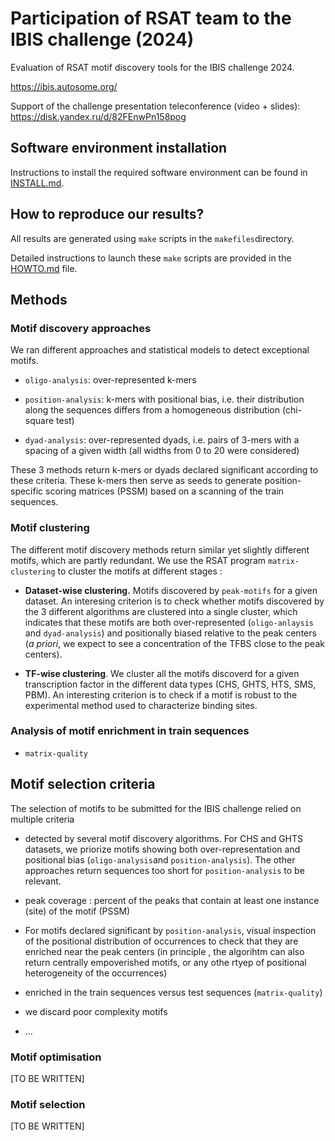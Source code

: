 # Participation of RSAT team to the IBIS challenge (2024)

Evaluation of RSAT motif discovery tools for the IBIS challenge 2024. 

<https://ibis.autosome.org/>

Support of the challenge presentation teleconference (video + slides):
<https://disk.yandex.ru/d/82FEnwPn158pog>


## Software environment installation

Instructions to install the required software environment can be found in [INSTALL.md](INSTALL.md). 



## How to reproduce our results?

All results are generated using `make` scripts in the
`makefiles`directory.

Detailed instructions to launch these `make` scripts are provided in
the [HOWTO.md](HOWTO.md) file.


## Methods

### Motif discovery approaches

We ran different approaches and statistical models to detect exceptional motifs. 

- `oligo-analysis`: over-represented k-mers

- `position-analysis`: k-mers with positional bias, i.e. their
  distribution along the sequences differs from a homogeneous
  distribution (chi-square test)

- `dyad-analysis`: over-represented dyads, i.e. pairs of 3-mers with a
  spacing of a given width (all widths from 0 to 20 were considered)

These 3 methods return k-mers or dyads declared significant according
to these criteria. These k-mers then serve as seeds to generate
position-specific scoring matrices (PSSM) based on a scanning of the
train sequences.

### Motif clustering

The different motif discovery methods return similar yet slightly different motifs, which are partly redundant. We use the RSAT program  `matrix-clustering` to cluster the motifs at different stages : 

- **Dataset-wise clustering.** Motifs discovered by `peak-motifs` for
    a given dataset. An interesing criterion is to check whether
    motifs discovered by the 3 different algorithms are clustered into
    a single cluster, which indicates that these motifs are both
    over-represented (`oligo-anlaysis` and `dyad-analysis`) and
    positionally biased relative to the peak centers (*a priori*, we
    expect to see a concentration of the TFBS close to the peak
    centers).

- **TF-wise clustering**. We cluster all the motifs discoverd for a
    given transcription factor in the different data types (CHS, GHTS,
    HTS, SMS, PBM). An interesting criterion is to check if a motif is
    robust to the experimental method used to characterize binding
    sites.

### Analysis of motif enrichment in train sequences

- `matrix-quality`

## Motif selection criteria

The selection of motifs to be submitted for the IBIS challenge relied
on multiple criteria

- detected by several motif discovery algorithms. For CHS and GHTS
  datasets, we priorize motifs showing both over-representation and
  positional bias (`oligo-analysis`and `position-analysis`). The other
  approaches return sequences too short for `position-analysis` to be
  relevant.

- peak coverage : percent of the peaks that contain at least one
  instance (site) of the motif (PSSM)

- For motifs declared significant by `position-analysis`, visual
  inspection of the positional distribution of occurrences to check
  that they are enriched near the peak centers (in principle , the
  algorihtm can also return centrally empoverished motifs, or any othe
  rtyep of positional heterogeneity of the occurrences)

- enriched in the train sequences versus test sequences
  (`matrix-quality`)

- we discard poor complexity motifs

- ...

### Motif optimisation

[TO BE WRITTEN]

### Motif selection

[TO BE WRITTEN]

